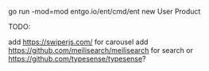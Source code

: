 go run -mod=mod entgo.io/ent/cmd/ent new User Product

TODO:

add https://swiperjs.com/ for carousel
add https://github.com/meilisearch/meilisearch for search
or https://github.com/typesense/typesense?
